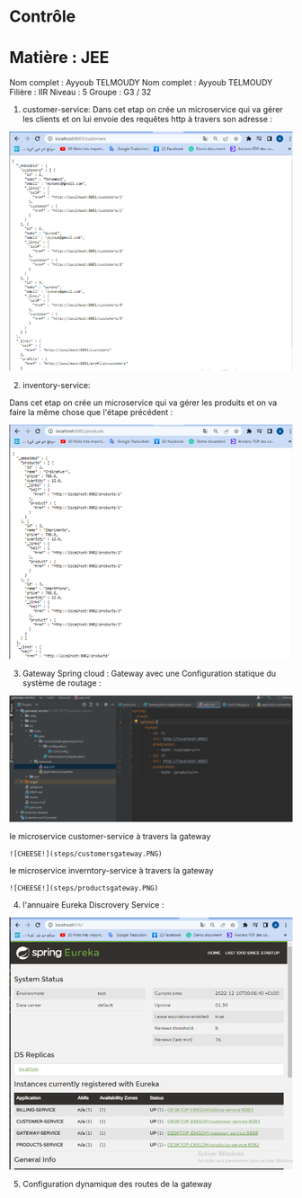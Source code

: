 
# Contrôle           
# Matière : JEE 
Nom complet : Ayyoub TELMOUDY
Nom complet : Ayyoub TELMOUDY
Filière : IIR Niveau : 5 
Groupe : G3 / 32

1) customer-service:
 Dans cet etap on crée un microservice qui va gérer les clients et on lui envoie des requêtes http à travers son adresse :
 
![CHEESE!](steps/customers_microservice.PNG)

2) inventory-service:

 Dans cet etap on crée un microservice qui va gérer les produits et on va faire la même chose que l'étape précédent :
 
 ![CHEESE!](steps/products_microservice.PNG)
 
 3) Gateway Spring cloud :
    Gateway avec une Configuration statique du système de routage :
 
 ![CHEESE!](steps/gateway_static_configuration.PNG)

  le microservice customer-service à travers la gateway 

    ![CHEESE!](steps/customersgateway.PNG)

  le microservice inverntory-service à travers la gateway

    ![CHEESE!](steps/productsgateway.PNG)

 4) l'annuaire Eureka Discrovery Service :

   ![CHEESE!](steps/eruka_server.PNG)

 5) Configuration dynamique des routes de la gateway

